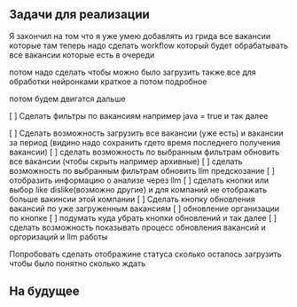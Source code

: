 ## Задачи для реализации
Я закончил на том что я уже умею добавлять из грида все вакансии которые там 
теперь надо сделать workflow который будет обрабатывать все вакансии которые есть в очереди

потом надо сделать чтобы можно было загрузить также все для обработки нейронками краткое а потом подробное 

потом будем двигатся дальше 


[ ] Сделать фильтры по вакансиям например java = true и так далее

[ ] Сделать возможность загрузить все вакансии (уже есть) и вакансии за период (видино надо сохранить гдето время последнего получения вакансии)
[ ] сделать возможность по выбранным фильтрам обновить все вакансии (чтобы скрыть например архивные)
[ ] сделать возможность по выбранным фильтрам обновить llm предскозание
[ ] отобразить информацию о анализе через llm 
[ ] сделать кнопки или выбор like dislike(возможно другие) и для компаний не отображать больше вакинсии этой компании
[ ] Сделать кнопку обновления вакансий по уже загруженным вакансиям
[ ] обновление организации по кнопке
[ ] подумать куда убрать кнопки обновлений и так далее 
[ ] сделать возможность показывать процесс обновления вакансий и оргоризаций и llm работы

Попробовать сделать отображине статуса сколько осталось загрузить чтобы было понятно сколько ждать 
## На будущее 
